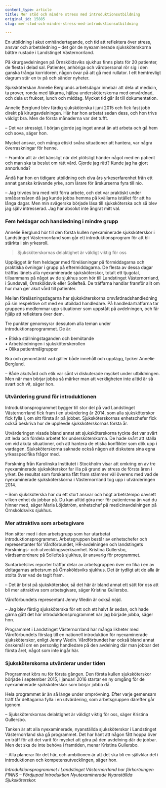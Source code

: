```yaml
---
content_type: article
title: Mer stöd och mindre stress med introduktionsutbildning
original_id: 15885
slug: mer-stod-och-mindre-stress-med-introduktionsutbildning

---
```


En utbildning i akut omhändertagande, och tid att reflektera över stress, ansvar och arbetsledning – det gör de nyexaminerade sjuksköterskorna bättre rustade i Landstinget Västernorrland.

På kirurgavdelningen på Örnsköldsviks sjukhus finns plats för 20 patienter, de flesta i delad sal. Patienter, anhöriga och vårdpersonal rör sig i den ganska trånga korridoren, någon övar på att gå med rullator. I ett hemtrevligt dagrum står en tv på och sänder nyheter.

Sjuksköterskan Annelie Berglunds arbetsdagar innebär att dela ut medicin, ta prover, ronda med läkarna, hjälpa undersköterskorna med omvårdnad, och dela ut frukost, lunch och middag. Mycket tid går åt till dokumentation.

Annelie Berglund blev färdig sjuksköterska i juni 2015 och fick fast jobb direkt på kirurgavdelningen. Här har hon arbetat sedan dess, och hon trivs väldigt bra. Men de första månaderna var det tufft.

– Det var stressigt. I början gjorde jag inget annat än att arbeta och gå hem och sova, säger hon.

Mycket ansvar, och många etiskt svåra situationer att hantera, var några överraskningar för henne.

– Framför allt är det känsligt när det plötsligt händer något med en patient och man ska ta beslut om rätt vård. Gjorde jag rätt? Kunde jag ha gjort annorlunda?

Ändå har hon en tidigare utbildning och elva års yrkeserfarenhet från ett annat ganska krävande yrke, som lärare för årskurserna fyra till nio.

– Jag trivdes bra med mitt förra arbete, och det var praktiskt under småbarnsåren då jag kunde jobba hemma på kvällarna istället för att ha långa dagar. Men min svägerska började läsa till sjuksköterska och så blev jag själv intresserad. Jag har absolut inte ångrat mitt val.

### Fem heldagar och handledning i mindre grupp

Annelie Berglund hör till den första kullen nyexaminerade sjuksköterskor i Landstinget Västernorrland som går ett introduktionsprogram för att bli stärkta i sin yrkesroll.

> Sjuksköterskornas delaktighet är väldigt viktig för oss

Upplägget är fem heldagar med föreläsningar på förmiddagarna och praktiska övningar i grupp på eftermiddagarna. De flesta av dessa dagar träffas länets alla nyexaminerade sjuksköterskor, totalt ett tjugotal, tillsammans på något av de sjukhus som hör till Landstinget Västernorrland, i Sundsvall, Örnsköldsvik eller Sollefteå. De träffarna handlar framför allt om hur man ger akut vård till patienter.

Mellan föreläsningsdagarna har sjuksköterskorna omvårdnadshandledning på sin respektive ort med en utbildad handledare. På handledarträffarna tar gruppens medlemmar upp situationer som uppstått på avdelningen, och får hjälp att reflektera över dem.

Tre punkter genomsyrar dessutom alla teman under introduktionsprogrammet. De är:

• Etiska ställningstaganden och bemötande  
• Arbetsledningen i sjuksköterskerollen  
• Olika patientmålgrupper

Bra och genomtänkt vad gäller både innehåll och upplägg, tycker Annelie Berglund.

– Både akutvård och etik var sånt vi diskuterade mycket under utbildningen. Men när man börjar jobba så märker man att verkligheten inte alltid är så svart och vit, säger hon.

### Utvärdering grund för introduktionen

Introduktionsprogrammet bygger till stor del på vad Landstinget Västernorrland fick fram i en utvärdering år 2014, som alla sjuksköterskor fick fylla i, om sitt första år på jobbet. Sjuksköterskornas enhetschefer fick också beskriva hur de upplevde sjuksköterskornas första år.

Utvärderingen visade bland annat att sjuksköterskorna tyckte det var svårt att leda och fördela arbetet för undersköterskorna. De hade svårt att ställa om vid akuta situationer, och att hantera de etiska konflikter som dök upp i vardagen. Sjuksköterskorna saknade också någon att diskutera sina egna yrkesspecifika frågor med.

Forskning från Karolinska Institutet i Stockholm visar att omkring en av tre nyexaminerade sjuksköterskor far illa på grund av stress de första åren i yrket. De resultat som forskarna fått fram stämmer väl överens med vad de nyexaminerade sjuksköterskorna i Västernorrland tog upp i utvärderingen 2014.

– Som sjuksköterska har du ett stort ansvar och högt arbetstempo oavsett vilken enhet du jobbar på. Du kan alltid göra mer för patienterna än vad du hinner med, säger Maria Löjdström, enhetschef på medicinavdelningen på Örnsköldsviks sjukhus.

### Mer attraktiva som arbetsgivare

Hon sitter med i den arbetsgrupp som har utarbetat introduktionsprogrammet. Arbetsgruppen består av enhetschefer och representanter för Vårdförbundet, HR-avdelningen och landstingets Forsknings- och utvecklingsverksamhet. Kristina Gullersbo, vårdsamordnare på Sollefteå sjukhus, är ansvarig för programmet.

Suntarbetslivs reporter träffar delar av arbetsgruppen över en fika i en av deltagarnas arbetsrum på Örnsköldsviks sjukhus. Det är tydligt att de alla är stolta över vad de tagit fram.

– Det är brist på sjuksköterskor, så det här är bland annat ett sätt för oss att bli mer attraktiva som arbetsgivare, säger Kristina Gullersbo.

Vårdförbundets representant Jenny Wedin är också nöjd.

– Jag blev färdig sjuksköterska för ett och ett halvt år sedan, och hade gärna gått det här introduktionsprogrammet när jag började jobba, säger hon.

Programmet i Landstinget Västernorrland har många likheter med Vårdförbundets förslag till en nationell introduktion för nyexaminerade sjuksköterskor, enligt Jenny Wedin. Vårdförbundet har också bland annat önskemål om en personlig handledare på den avdelning där man jobbar det första året, något som inte ingår här.

### Sjuksköterskorna utvärderar under tiden

Programmet körs nu för första gången. Den första kullen sjuksköterskor började i september 2015, i januari 2016 startar en ny omgång för de nyexaminerade sjuksköterskor som börjar jobba då.

Hela programmet är än så länge under omprövning. Efter varje gemensam träff får deltagarna fylla i en utvärdering, som arbetsgruppen därefter går igenom.

– Sjuksköterskornas delaktighet är väldigt viktig för oss, säger Kristina Gullersbo.

Tanken är att alla nyexaminerade, nyanställda sjuksköterskor i Landstinget Västernorrland ska gå programmet. Det har hänt att någon fått hoppa över en träff för att det varit för mycket att göra på den avdelning där de jobbar. Men det ska de inte behöva i framtiden, menar Kristina Gullersbo.

– Alla planerar för det här, och ambitionen är att det ska bli en självklar del i introduktionen och kompetensutvecklingen, säger hon.

_Introduktionsprogrammet i Landstinget Västernorrland har förkortningen FINNS – Fördjupad Introduktion Nyutexaminerade Nyanställda Sjuksköterskor._

